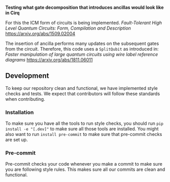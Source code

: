**Testing what gate decomposition that introduces ancillas would look like in Cirq**

For this the ICM form of circuits is being implemented.
*Fault-Tolerant High Level Quantum Circuits: Form, Compilation and Description*
https://arxiv.org/abs/1509.02004

The insertion of ancilla performs many updates on the subsequent gates 
from the circuit. Therefore, this code uses a `SplitQubit` as introduced in:
*Faster manipulation of large quantum circuits using wire label reference
diagrams* https://arxiv.org/abs/1811.06011

## Development
To keep our repository clean and functional, we have implemented style checks and
tests. We expect that contributors will follow these standards when contributing.
### Installation
To make sure you have all the tools to run style checks, you should run
`pip install -e "[.dev]"` to make sure all those tools are installed. You might
also want to run `install pre-commit` to make sure that pre-commit checks are 
set up.

### Pre-commit
Pre-commit checks your code whenever you make a commit to make sure you are
following style rules. This makes sure all our commits are clean and functional.
